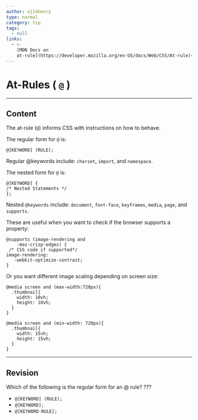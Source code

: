 ```yaml
---
author: oj14henry
type: normal
category: tip
tags:
  - null
links:
  - >-
    [MDN Docs on
    at-rule](https://developer.mozilla.org/en-US/docs/Web/CSS/At-rule){documentation}
---
```


# At-Rules ( `@` )


---

## Content

The at-rule (`@`) informs CSS with instructions on how to behave.

The regular form for `@` is:

```plain-text
@[KEYWORD] (RULE);
```

Regular @keywords include: `charset`, `import`, and `namespace`.

The nested form for `@` is:

```plain-text
@[KEYWORD] {
/* Nested Statements */
};
```

Nested `@keywords` include: `document`, `font-face`, `keyframes`, `media`, `page`, and `supports`.

These are useful when you want to check if the browser supports a property:

```plain-text
@supports (image-rendering and
    -moz-crisp-edges) {
 /* CSS code if supported*/
image-rendering:
   -webkit-optimize-contrast;
}
```

Or you want different image scaling depending on screen size:

```plain-text
@media screen and (max-width:720px){
  .thumbnail{
    width: 10vh;
    height: 10vh;
  }
}

@media screen and (min-width: 720px){
  .thumbnail{
    width: 15vh;
    height: 15vh;
  }
}
```


---

## Revision

Which of the following is the regular form for an @ rule? ???

- `@[KEYWORD] (RULE);`
- `@[KEYWORD];`
- `@[KEYWORD-RULE];`
 
